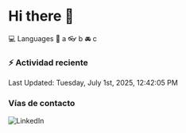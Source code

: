 # Hi there 👋

:computer: Languages
:pencil: a
:eyeglasses: b
:oncoming_automobile: c

### :zap: Actividad reciente
<!--RECENT_ACTIVITY:start-->
<!--RECENT_ACTIVITY:end-->
<!--RECENT_ACTIVITY:last_update-->
Last Updated: Tuesday, July 1st, 2025, 12:42:05 PM
<!--RECENT_ACTIVITY:last_update_end-->

### Vías de contacto

![LinkedIn](https://www.linkedin.com/in/irving-hernández-226846205/)

